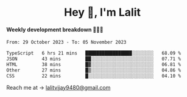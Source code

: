 <h1 align="center">Hey 👋, I'm Lalit</h1>

#### Weekly development breakdown 👨🏻‍💻
<!--START_SECTION:waka-->

```txt
From: 29 October 2023 - To: 05 November 2023

TypeScript   6 hrs 21 mins   █████████████████░░░░░░░░   68.09 %
JSON         43 mins         ██░░░░░░░░░░░░░░░░░░░░░░░   07.71 %
HTML         38 mins         █▓░░░░░░░░░░░░░░░░░░░░░░░   06.81 %
Other        27 mins         █▒░░░░░░░░░░░░░░░░░░░░░░░   04.86 %
CSS          22 mins         █░░░░░░░░░░░░░░░░░░░░░░░░   04.10 %
```

<!--END_SECTION:waka-->

Reach me at → lalitvijay9480@gmail.com
